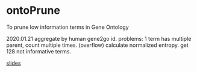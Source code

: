 # ontoPrune
To prune low information terms in Gene Ontology

2020.01.21
aggregate by human gene2go id. problems: 1 term has multiple parent, count multiple times. (overflow)
calculate normalized entropy. get 128 not informative terms.

[slides](https://docs.google.com/presentation/d/1G1Uw6UKr64yRSI2ECJtmKZE92eV6fPFv1NK6NX7bTPU/edit#slide=id.g6de3f27776_0_244)

